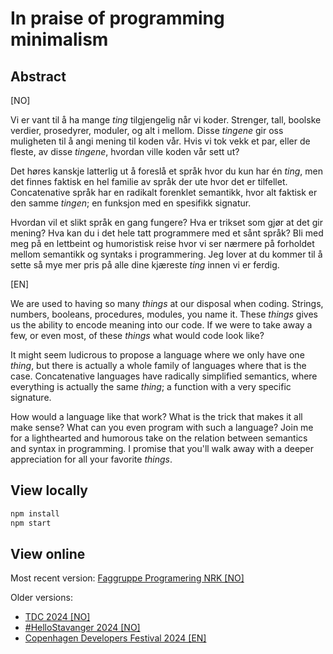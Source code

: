 # In praise of programming minimalism

## Abstract

[NO]

Vi er vant til å ha mange _ting_ tilgjengelig når vi koder. Strenger, tall, boolske verdier, prosedyrer, moduler, og alt i mellom. Disse _tingene_ gir oss muligheten til å angi mening til koden vår. Hvis vi tok vekk et par, eller de fleste, av disse _tingene_, hvordan ville koden vår sett ut?

Det høres kanskje latterlig ut å foreslå et språk hvor du kun har én _ting_, men det finnes faktisk en hel familie av språk der ute hvor det er tilfellet. Concatenative språk har en radikalt forenklet semantikk, hvor alt faktisk er den samme _tingen_; en funksjon med en spesifikk signatur.

Hvordan vil et slikt språk en gang fungere? Hva er trikset som gjør at det gir mening? Hva kan du i det hele tatt programmere med et sånt språk? Bli med meg på en lettbeint og humoristisk reise hvor vi ser nærmere på forholdet mellom semantikk og syntaks i programmering. Jeg lover at du kommer til å sette så mye mer pris på alle dine kjæreste _ting_ innen vi er ferdig.

[EN]

We are used to having so many _things_ at our disposal when coding. Strings, numbers, booleans, procedures, modules, you name it. These _things_ gives us the ability to encode meaning into our code. If we were to take away a few, or even most, of these _things_ what would code look like?

It might seem ludicrous to propose a language where we only have one _thing_, but there is actually a whole family of languages where that is the case. Concatenative languages have radically simplified semantics, where everything is actually the same _thing_; a function with a very specific signature.

How would a language like that work? What is the trick that makes it all make sense? What can you even program with such a language? Join me for a lighthearted and humorous take on the relation between semantics and syntax in programming. I promise that you'll walk away with a deeper appreciation for all your favorite _things_.

## View locally

```js
npm install
npm start
```

## View online

Most recent version: [Faggruppe Programering NRK [NO]](https://mollerse.github.io/programming-minimalism-presentation/dist/fagprog2024/index.html)

Older versions:

- [TDC 2024 [NO]](https://mollerse.github.io/programming-minimalism-presentation/dist/tdc2024/index.html)
- [#HelloStavanger 2024 [NO]](https://mollerse.github.io/programming-minimalism-presentation/dist/hellostavanger2024/index.html)
- [Copenhagen Developers Festival 2024 [EN]](https://mollerse.github.io/programming-minimalism-presentation/dist/devfestcph2024/index.html)
